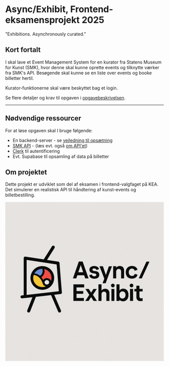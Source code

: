 # Async/Exhibit, Frontend-eksamensprojekt 2025

"Exhibitions. Asynchronously curated."

## Kort fortalt

I skal lave et Event Management System for en kurator fra Statens Museum for Kunst (SMK), hvor denne skal kunne oprette events og tilknytte værker fra SMK's API. Besøgende skal kunne se en liste over events og booke billetter hertil.

Kurator-funktionerne skal være beskyttet bag et login.

Se flere detaljer og krav til opgaven i [opgavebeskrivelsen](OPGAVE.md).

---

## Nødvendige ressourcer

For at løse opgaven skal I bruge følgende:

- En backend-server - se [vejledning til opsætning](REMOTESERVER.md)
- [SMK API](https://api.smk.dk/api/v1/docs/) - (læs evt. også [om API'et](https://www.smk.dk/article/om-smk-open/))
- [Clerk](CLERK.md) til autentificering
- Evt. Supabase til opsamling af data på billetter

## Om projektet

Dette projekt er udviklet som del af eksamen i frontend-valgfaget på KEA. Det simulerer en realistisk API til håndtering af kunst-events og billetbestilling.

![Logo](public/logo.png)
